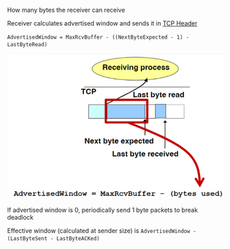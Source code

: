 How many bytes the receiver can receive

Receiver calculates advertised window and sends it in [TCP Header](TCP%20Header.md)

`AdvertisedWindow = MaxRcvBuffer - ((NextByteExpected - 1) - LastByteRead)`

![Calculating advertised window](calc-advertised-window.png)

If advertised window is 0, periodically send 1 byte packets to break deadlock

Effective window (calculated at sender size) is `AdvertisedWindow - (LastByteSent - LastByteACKed)`

